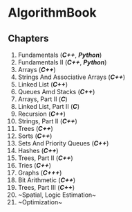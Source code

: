 # AlgorithmBook

## Chapters

1. Fundamentals (***C++***, ***Python***)
2. Fundamentals II (***C++***, ***Python***)
3. Arrays (***C++***)
4. Strings And Associative Arrays (***C++***)
5. Linked List (***C++***)
6. Queues Amd Stacks (***C++***)
7. Arrays, Part II (***C***)
8. Linked List, Part II (***C***)
9. Recursion (***C++***)
10. Strings, Part II (***C++***)
11. Trees (***C++***)
12. Sorts (***C++***)
13. Sets And Priority Queues (***C++***)
14. Hashes (***C++***)
15. Trees, Part II (***C++***)
16. Tries (***C++***)
17. Graphs (***C+++***)
18. Bit Arithmetic (***C++***)
19. Trees, Part III (***C++***)
20. ~Spatial, Logic Estimation~
21. ~Optimization~
